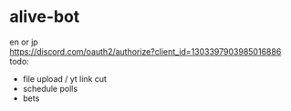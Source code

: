 # alive-bot
en or jp <br />
https://discord.com/oauth2/authorize?client_id=1303397903985016886 <br />
todo: <br />
- file upload / yt link cut <br />
- schedule polls <br />
- bets <br />
